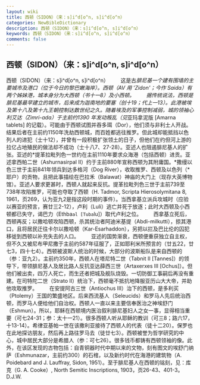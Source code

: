 ```yaml
---
layout: wiki
title: 西顿（SIDON）（来：s]i^d[o^n, s]i^d[o^n）
categories: NewBibleDictionary
description: 西顿（SIDON）（来：s]i^d[o^n, s]i^d[o^n）
keywords: 西顿（SIDON）（来：s]i^d[o^n, s]i^d[o^n）
comments: false
---
```


## 西顿（SIDON）（来：s]i^d[o^n, s]i^d[o^n）



西顿（SIDON）（来：s]i^d[o^n, s]i^d[o^n）
　　这是古*腓尼基一个建有围墙的主要城市及港口（位于今日的黎巴嫩海岸）。西顿（AV 用 'Zidon'；今作 Saida）有两个姊妹港，城本身分为大西顿（书十一8）及小西顿。
　　据传统说法，西顿是腓尼基最早建立的城市，后来成为迦南地的要塞（创十19；代上一13）。此港被埃及第十八及第十九王朝控制达数世纪之久。随着埃及的军事控制减弱，城的领袖心利艾达（Zimri-ada）于主前约1390 年发动叛乱（见*亚玛拿泥版 [Amarna tablets] 的记载）。可能由于西顿试图并吞多珥（Dor），他们须与非利士人开战。结果后者在主前约1150年洗劫西顿城，而百姓都逃往推罗。但此城却能抵挡以色列人的进犯（士十12），并曾有一段积极扩张领土的日子，但他们在约但河上游的拉亿占地殖民的做法却不成功（士十八7、27-28）。亚述人也阻遏腓尼基人的扩张。亚述的*提革拉毗列色一世约在主前1110年要求众海港（包括西顿）进贡。亚述拿西帕二世（Ashurnasirpal II）约于主前880年宣称西顿为其附庸国。*撒缦以色三世于主前841年领兵到达多格河（Dog River），收取推罗、西顿及以色列（*耶户）的贡物，且把此事描绘在巴拉禾（Balawat）神庙的大门上（现存大英博物馆）。亚述人要求更甚时，西顿人就起来反抗。提革拉毗列色三世于主前739至738年攻陷推罗，可能也夺取了西顿（H. Tadmor, Scripta Hierosolymitana 8, 1961，页269，认为亚九2是指这段时期的事件）。当西拿基立派兵攻城时（应验以赛亚的预言，赛廿三2-12），卢利（Luli）逃亡并死于放逐；此时大西顿及小西顿都已失守，谒巴力（Ethba`al [Tuba`lu]）取代卢利之位。
　　西拿基立死后，西顿再反；以撒哈顿攻陷西顿，杀其统治者阿迪米基提（Abdi-milkutti），掠其港口，且将居民迁往卡尔以撒哈顿（Kar-Esarhaddon），另把以拦及巴比伦的囚犯移徙到西顿以补充失去的人口。
　　亚述的国势渐衰，西顿便重获独立自主权，但不久又被尼布甲尼撒于主前约587年征服了，正如耶利米所预言的（廿五22，廿七3，四十七4）。西顿被波斯人统治的时候，大部分的波斯船队是来自西顿的（参：亚九2）。主前约350年，西顿人在塔尼特二世（Tabnit II [Tannes]）的领导下，带领腓尼基人及居比路人反抗亚达薛西三世（Artaxerxes III [Ochus]）。但他们被出卖，四万人死亡，而生还者把城及舰队烧毁。一切防御工事嗣后再没有重建。在司特陀二世（Strato II）统治下，西顿毫不抵抗地降服亚历山大大帝，并助他攻取推罗。
　　在安提阿古三世（Antiochus III）治下的西顿，是多利买（Ptolemy）王国的繁盛地区。后来西流基人（Seleucids）和罗马人先后统治西顿，而罗马人便给他们自治权。西顿人一直以来主要信奉医治之神埃舒门（Eshmun）。所以，耶稣在西顿境内医治叙利腓尼基妇人之女一事，显得相当重要（可七24-31；参：太十一21）。很多西顿人听从耶稣的教训（可三8；路六17，十13-14）。希律亚基帕一世在该撒利亚接待了西顿人的代表（徒十二20）。保罗也在此地探访朋友，然后再上路往罗马去（徒廿七3）。西顿被誉为哲学研究的中心，城中居民大部分是希腊人（参：可七26）。很多钱币都铸有西顿领袖的像。此外，在该区发现的古物包括：自青铜器时代中期以来的文物，刻有图文的埃舒门纳萨（Eshmunazar，主前约300）的石棺，以及新约时代在海港的建筑物（A. Poidebard and J.
Lauffray, Sidon, 1951）。至于腓尼基人在西顿的铭刻，见：库克（G. A. Cooke）, North Semitic Inscriptions, 1903，页26-43、401-3。
D.J.W.




